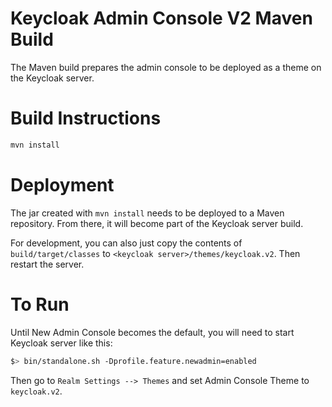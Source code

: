 # Keycloak Admin Console V2 Maven Build

The Maven build prepares the admin console to be deployed as a theme on the Keycloak server.

# Build Instructions

```bash
mvn install
```

# Deployment

The jar created with `mvn install` needs to be deployed to a Maven repository. From there, it will become part of the Keycloak server build.

For development, you can also just copy the contents of `build/target/classes` to `<keycloak server>/themes/keycloak.v2`. Then restart the server.

# To Run

Until New Admin Console becomes the default, you will need to start Keycloak server like this:

```bash
$> bin/standalone.sh -Dprofile.feature.newadmin=enabled
```

Then go to `Realm Settings --> Themes` and set Admin Console Theme to `keycloak.v2`.
